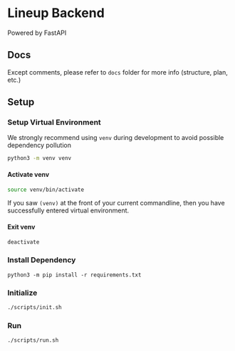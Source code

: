# Lineup Backend

Powered by FastAPI

## Docs

Except comments, please refer to `docs` folder for more info (structure, plan, etc.)

## Setup

### Setup Virtual Environment

We strongly recommend using `venv` during development to avoid possible dependency pollution

```bash
python3 -m venv venv
```

#### Activate venv

```bash
source venv/bin/activate
```

If you saw `(venv)` at the front of your current commandline, then you have successfully entered virtual environment.

#### Exit venv

```bash
deactivate
```

### Install Dependency

```
python3 -m pip install -r requirements.txt
```

### Initialize

```bash
./scripts/init.sh
```

### Run

```bash
./scripts/run.sh
```
